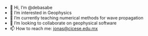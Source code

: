 - 👋 Hi, I’m @debasabe
- 👀 I’m interested in Geophysics
- 🌱 I’m currently teaching numerical methods for wave propagation
- 💞️ I’m looking to collaborate on geophysical software
- 📫 How to reach me: jonas@cicese.edu.mx

<!---
debasabe/debasabe is a ✨ special ✨ repository because its `README.md` (this file) appears on your GitHub profile.
You can click the Preview link to take a look at your changes.
--->
